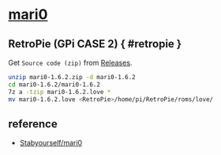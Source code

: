 # [mari0](https://github.com/Stabyourself/mari0/releases)

## RetroPie (GPi CASE 2) { #retropie }

Get `Source code (zip)` from [Releases](https://github.com/Stabyourself/mari0/releases).

```sh
unzip mari0-1.6.2.zip -d mari0-1.6.2
cd mari0-1.6.2/mari0-1.6.2
7z a -tzip mari0-1.6.2.love *
mv mari0-1.6.2.love <RetroPie>/home/pi/RetroPie/roms/love/
```

## reference

- [Stabyourself/mari0](https://deepwiki.com/Stabyourself/mari0)
